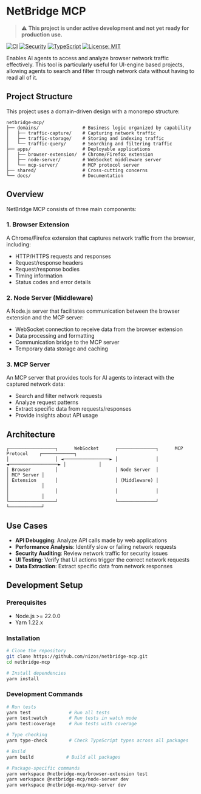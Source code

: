 # NetBridge MCP

> ⚠️ **This project is under active development and not yet ready for production use.**

[![CI](https://github.com/nizos/netbridge-mcp/actions/workflows/ci.yml/badge.svg)](https://github.com/nizos/netbridge-mcp/actions/workflows/ci.yml)
[![Security](https://github.com/nizos/netbridge-mcp/actions/workflows/security.yml/badge.svg)](https://github.com/nizos/netbridge-mcp/actions/workflows/security.yml)
[![TypeScript](https://img.shields.io/badge/TypeScript-5.3-blue.svg)](https://www.typescriptlang.org/)
[![License: MIT](https://img.shields.io/badge/License-MIT-yellow.svg)](https://opensource.org/licenses/MIT)

Enables AI agents to access and analyze browser network traffic effectively. This tool is particularly useful for UI-engine based projects, allowing agents to search and filter through network data without having to read all of it.

## Project Structure

This project uses a domain-driven design with a monorepo structure:

```
netbridge-mcp/
├── domains/                # Business logic organized by capability
│   ├── traffic-capture/    # Capturing network traffic
│   ├── traffic-storage/    # Storing and indexing traffic
│   └── traffic-query/      # Searching and filtering traffic
├── apps/                   # Deployable applications
│   ├── browser-extension/  # Chrome/Firefox extension
│   ├── node-server/        # WebSocket middleware server
│   └── mcp-server/         # MCP protocol server
├── shared/                 # Cross-cutting concerns
└── docs/                   # Documentation
```

## Overview

NetBridge MCP consists of three main components:

### 1. Browser Extension

A Chrome/Firefox extension that captures network traffic from the browser, including:

- HTTP/HTTPS requests and responses
- Request/response headers
- Request/response bodies
- Timing information
- Status codes and error details

### 2. Node Server (Middleware)

A Node.js server that facilitates communication between the browser extension and the MCP server:

- WebSocket connection to receive data from the browser extension
- Data processing and formatting
- Communication bridge to the MCP server
- Temporary data storage and caching

### 3. MCP Server

An MCP server that provides tools for AI agents to interact with the captured network data:

- Search and filter network requests
- Analyze request patterns
- Extract specific data from requests/responses
- Provide insights about API usage

## Architecture

```
┌─────────────────┐      WebSocket      ┌──────────────┐      MCP Protocol    ┌────────────┐
│                 │ ◄─────────────────► │              │ ◄──────────────────► │            │
│ Browser         │                     │ Node Server  │                      │ MCP Server │
│ Extension       │                     │ (Middleware) │                      │            │
│                 │                     │              │                      │            │
└─────────────────┘                     └──────────────┘                      └────────────┘
```

## Use Cases

- **API Debugging**: Analyze API calls made by web applications
- **Performance Analysis**: Identify slow or failing network requests
- **Security Auditing**: Review network traffic for security issues
- **UI Testing**: Verify that UI actions trigger the correct network requests
- **Data Extraction**: Extract specific data from network responses

## Development Setup

### Prerequisites

- Node.js >= 22.0.0
- Yarn 1.22.x

### Installation

```bash
# Clone the repository
git clone https://github.com/nizos/netbridge-mcp.git
cd netbridge-mcp

# Install dependencies
yarn install
```

### Development Commands

```bash
# Run tests
yarn test              # Run all tests
yarn test:watch        # Run tests in watch mode
yarn test:coverage     # Run tests with coverage

# Type checking
yarn type-check        # Check TypeScript types across all packages

# Build
yarn build            # Build all packages

# Package-specific commands
yarn workspace @netbridge-mcp/browser-extension test
yarn workspace @netbridge-mcp/node-server dev
yarn workspace @netbridge-mcp/mcp-server dev
```
